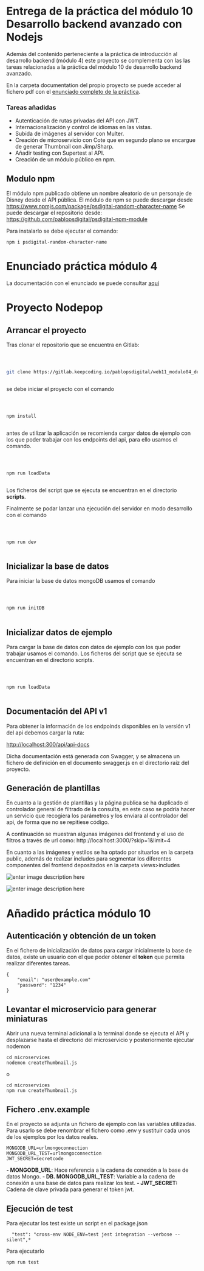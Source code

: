 # Entrega de la práctica del módulo 10 Desarrollo backend avanzado con Nodejs

Además del contenido perteneciente a la práctica de introducción al desarrollo backend (módulo 4) este proyecto se complementa con las las tareas relacionadas a la práctica del módulo 10 de desarrollo backend avanzado.

En la carpeta documentation del propio proyecto se puede acceder al fichero pdf con el [enunciado completo de la práctica](./documentation/enunciado_modulo_10.pdf).

### Tareas añadidas

- Autenticación de rutas privadas del API con JWT.
- Internacionalización y control de idiomas en las vistas.
- Subida de imágenes al servidor con Multer.
- Creación de microservicio con Cote que en segundo plano se encargue de generar Thumbnail con Jimp/Sharp.
- Añadir testing con Supertest al API.
- Creación de un módulo público en npm.

## Modulo npm

El módulo npm publicado obtiene un nombre aleatorio de un personaje de Disney desde el API pública.
El módulo de npm se puede descargar desde https://www.npmjs.com/package/psdigital-random-character-name
Se puede descargar el repositorio desde: https://github.com/pablopsdigital/psdigital-npm-module

Para instalarlo se debe ejecutar el comando:

    npm i psdigital-random-character-name

# Enunciado práctica módulo 4

La documentación con el enunciado se puede consultar [aquí](documentation/enunciado.pdf)

# Proyecto Nodepop

## Arrancar el proyecto

Tras clonar el repositorio que se encuentra en Gitlab:

```sh



git clone https://gitlab.keepcoding.io/pablopsdigital/web11_modulo04_desarrollo_backend_con_nodejs_practica.git



```

se debe iniciar el proyecto con el comando

```sh



npm install



```

antes de utilizar la aplicación se recomienda cargar datos de ejemplo con los que poder trabajar con los endpoints del api, para ello usamos el comando.

```sh



npm run loadData



```

Los ficheros del script que se ejecuta se encuentran en el directorio **scripts**.

Finalmente se podar lanzar una ejecución del servidor en modo desarrollo con el comando

```sh



npm run dev



```

## Inicializar la base de datos

Para iniciar la base de datos mongoDB usamos el comando

```sh



npm run initDB



```

## Inicializar datos de ejemplo

Para cargar la base de datos con datos de ejemplo con los que poder trabajar usamos el comando. Los ficheros del script que se ejecuta se encuentran en el directorio scripts.

```sh



npm run loadData



```

## Documentación del API v1

Para obtener la información de los endpoinds disponibles en la versión v1 del api debemos cargar la ruta:

[http://localhost:300/api/api-docs](http://localhost:3000/api/api-docs/)

Dicha documentación está generada con Swagger, y se almacena un fichero de definición en el documento swagger.js en el directorio raíz del proyecto.

## Generación de plantillas

En cuanto a la gestión de plantillas y la página publica se ha duplicado el controlador general de filtrado de la consulta, en este caso se podría hacer un servicio que recogiera los parámetros y los enviara al controlador del api, de forma que no se repitiese código.

A continuación se muestran algunas imágenes del frontend y el uso de filtros a través de url como: http://localhost:3000/?skip=1&limit=4

En cuanto a las imágenes y estilos se ha optado por situarlos en la carpeta public, además de realizar includes para segmentar los diferentes componentes del frontend depositados en la carpeta views>includes

![enter image description here](documentation/captures/img1.png)

![enter image description here](documentation/captures/img2.png)

# Añadido práctica módulo 10

## Autenticación y obtención de un token

En el fichero de inicialización de datos para cargar inicialmente la base de datos, existe un usuario con el que poder obtener el **token** que permita realizar diferentes tareas.

    {
        "email": "user@example.com"
        "password": "1234"
    }

## Levantar el microservicio para generar miniaturas

Abrir una nueva terminal adicional a la terminal donde se ejecuta el API y desplazarse hasta el directorio del microservicio y posteriormente ejecutar nodemon

    cd microservices
    nodemon createThumbnail.js

o

    cd microservices
    npm run createThumbnail.js

## Fichero .env.example

En el proyecto se adjunta un fichero de ejemplo con las variables utilizadas. Para usarlo se debe renombrar el fichero como .env y sustituir cada unos de los ejemplos por los datos reales.

    MONGODB_URL=urlmongoconnection
    MONGODB_URL_TEST=urlmongoconnection
    JWT_SECRET=secretcode

**- MONGODB_URL**: Hace referencia a la cadena de conexión a la base de datos Mongo.
**- DB. MONGODB_URL_TEST**: Variable a la cadena de conexión a una base de datos para realizar los test.
**- JWT_SECRET:** Cadena de clave privada para generar el token jwt.

## Ejecución de test

Para ejecutar los test existe un script en el package.json

      "test": "cross-env NODE_ENV=test jest integration --verbose --silent",*

Para ejecutarlo

    npm run test
